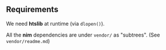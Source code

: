 ## Requirements
We need **htslib** at runtime (via `dlopen()`).

All the **nim** dependencies are under `vendor/` as
"subtrees". (See `vendor/readme.md`)
